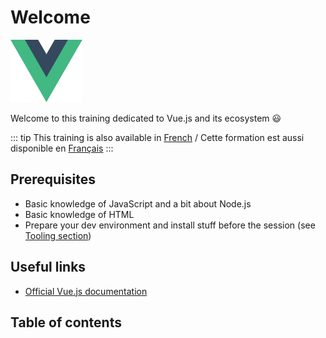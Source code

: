 # Welcome

<div class="center">
<img alt="Logo Vue.js" src="./assets/vue.svg" height="100" />

Welcome to this training dedicated to Vue.js and its ecosystem :smiley:

</div>

::: tip
This training is also available in [French](/fr/) / Cette formation est aussi disponible en [Français](/fr/)
:::

## Prerequisites

- Basic knowledge of JavaScript and a bit about Node.js
- Basic knowledge of HTML
- Prepare your dev environment and install stuff before the session (see [Tooling section](tooling))

## Useful links

- [Official Vue.js documentation](https://vuejs.org/guide/)

## Table of contents

<GlobalTableOfContents />